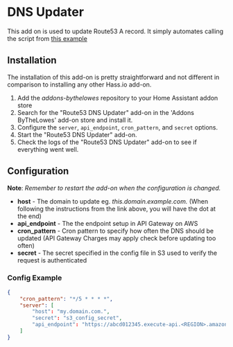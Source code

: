 # DNS Updater
This add on is used to update Route53 A record. It simply automates calling the script from [this example](https://github.com/awslabs/route53-dynamic-dns-with-lambda)

## Installation

The installation of this add-on is pretty straightforward and not different in
comparison to installing any other Hass.io add-on.

1. Add the *addons-bythelowes* repository to your Home Assistant addon store
1. Search for the "Route53 DNS Updater" add-on in the 'Addons ByTheLowes' add-on store
   and install it.
1. Configure the `server`, `api_endpoint`, `cron_pattern`, and `secret` options.
1. Start the "Route53 DNS Updater" add-on.
1. Check the logs of the "Route53 DNS Updater" add-on to see if everything
    went well.

## Configuration
**Note**: _Remember to restart the add-on when the configuration is changed._

- __host__ - The domain to update eg. *this.domain.example.com.* (When following the instructions from the link above, you will have the dot at the end)
- __api_endpoint__ - The the endpoint setup in API Gateway on AWS
- __cron_pattern__ - Cron pattern to specify how often the DNS should be updated (API Gateway Charges may apply check before updating too often)
- __secret__ - The secret specified in the config file in S3 used to verify the request is authenticated 

### Config Example
```json
{
    "cron_pattern": "*/5 * * * *",
    "server": [
        "host": "my.domain.com.",
        "secret": "s3_config_secret",
        "api_endpoint": "https://abcd012345.execute-api.<REGION>.amazonaws.com/prod"
    ]
}
```
